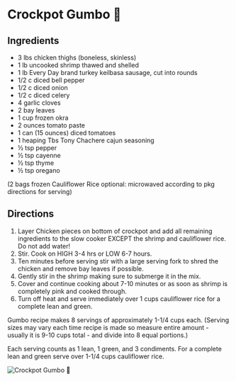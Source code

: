 # Crockpot Gumbo 🥘 

## Ingredients 
* 3 lbs chicken thighs (boneless, skinless)
* 1 lb uncooked shrimp thawed and shelled
* 1 lb Every Day brand turkey keilbasa sausage, cut into rounds 
* 1/2 c diced bell pepper
* 1/2 c diced onion
* 1/2 c diced celery
* 4 garlic cloves
* 2 bay leaves
* 1 cup frozen okra
* 2 ounces tomato paste
* 1 can (15 ounces) diced tomatoes
* 1 heaping Tbs Tony Chachere cajun seasoning
* ½ tsp pepper
* ½ tsp cayenne
* ½ tsp thyme
* ½ tsp oregano 

(2 bags frozen Cauliflower Rice optional: microwaved according to pkg directions for serving)

## Directions 
1. Layer Chicken pieces on bottom of crockpot and add all remaining ingredients to the slow cooker EXCEPT the shrimp and cauliflower rice. Do not add water! 
2. Stir. Cook on HIGH 3-4 hrs or LOW 6-7 hours.
3. Ten minutes before serving stir with a large serving fork to shred the chicken and remove bay leaves if possible. 
4. Gently stir in the shrimp making sure to submerge it in the mix. 
5. Cover and continue cooking about 7-10 minutes or as soon as shrimp is completely pink and cooked through. 
6. Turn off heat and serve immediately over 1 cups cauliflower rice for a complete lean and green.  

Gumbo recipe makes 8 servings of approximately 1-1/4 cups each.
(Serving sizes may vary each time recipe is made so measure entire amount - usually it is 9-10 cups total - and divide into 8 equal portions.) 

Each serving counts as 1 lean, 1 green, and 3 condiments. 
For a complete lean and green serve over 1-1/4 cups cauliflower rice.

![Crockpot Gumbo 🥘](/images/Crockpot%20Gumbo%20🥘.png)


